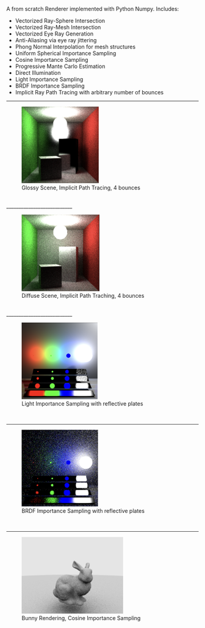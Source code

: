 A from scratch Renderer implemented with Python Numpy. Includes:

- Vectorized Ray-Sphere Intersection
- Vectorized Ray-Mesh Intersection
- Vectorized Eye Ray Generation
- Anti-Aliasing via eye ray jittering
- Phong Normal Interpolation for mesh structures
- Uniform Spherical Importance Sampling
- Cosine Importance Sampling
- Progressive Mante Carlo Estimation
- Direct Illumination
- Light Importance Sampling
- BRDF Importance Sampling 
- Implicit Ray Path Tracing with arbitrary number of bounces


___________________________
<figure>
    <img src="https://github.com/ibrahimt2/pythonRenderEngine/blob/main/sampleGeneratedImages/Glossy%20Scene%2C%20Implicit%20Path%20Tracing%2C%204%20bounces.png" height="200">
    <figcaption>Glossy Scene, Implicit Path Tracing, 4 bounces</figcaption>
</figure>

<br/>
___________________________

<figure>
    <img src="https://github.com/ibrahimt2/pythonRenderEngine/blob/main/sampleGeneratedImages/Diffuse%20Scene%2C%20Implicit%20Path%20Traching%2C%204%20bounces.png" height="200">
    <figcaption>Diffuse Scene, Implicit Path Traching, 4 bounces</figcaption>
</figure>
<br/>
___________________________

<figure>
    <img src="https://github.com/ibrahimt2/pythonRenderEngine/blob/main/sampleGeneratedImages/Light%20Importance%20Sampling%20with%20reflective%20plates.png" height="200">
    <figcaption>Light Importance Sampling with reflective plates</figcaption>
</figure>
<br/>

___________________________

<figure>
    <img src="https://github.com/ibrahimt2/pythonRenderEngine/blob/main/sampleGeneratedImages/BRDF%20Importance%20Sampling%20with%20reflective%20plates.png" height="200">
    <figcaption>BRDF Importance Sampling with reflective plates</figcaption>
</figure>
<br/>

___________________________

<figure>
    <img src="https://github.com/ibrahimt2/pythonRenderEngine/blob/main/sampleGeneratedImages/Bunny%20Rendering%2C%20Cosine%20Importance%20Sampling.png" height="200">
    <figcaption>Bunny Rendering, Cosine Importance Sampling</figcaption>
</figure>


